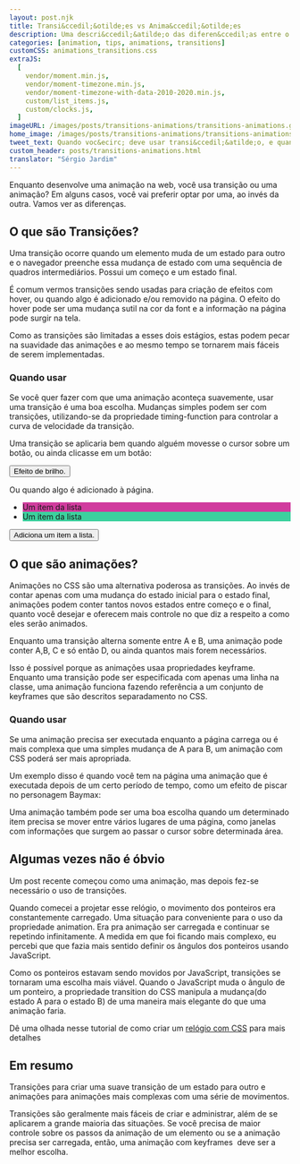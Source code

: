 ```yaml
---
layout: post.njk
title: Transi&ccedil;&otilde;es vs Anima&ccedil;&otilde;es
description: Uma descri&ccedil;&atilde;o das diferen&ccedil;as entre o uso de transi&ccedil;&otilde;es e&nbsp;anima&ccedil;&otilde;es na hora de criar suas anima&ccedil;&otilde;es.
categories: [animation, tips, animations, transitions]
customCSS: animations_transitions.css
extraJS:
  [
    vendor/moment.min.js,
    vendor/moment-timezone.min.js,
    vendor/moment-timezone-with-data-2010-2020.min.js,
    custom/list_items.js,
    custom/clocks.js,
  ]
imageURL: /images/posts/transitions-animations/transitions-animations.gif
home_image: /images/posts/transitions-animations/transitions-animations.png
tweet_text: Quando voc&ecirc; deve usar transi&ccedil;&atilde;o, e quando usar anima&ccedil;&atilde;o?
custom_header: posts/transitions-animations.html
translator: "Sérgio Jardim"
---
```


Enquanto desenvolve uma anima&ccedil;&atilde;o na web, voc&ecirc; usa transi&ccedil;&atilde;o ou uma anima&ccedil;&atilde;o? Em alguns casos, voc&ecirc; vai preferir optar por uma, ao inv&eacute;s da outra. Vamos ver as diferen&ccedil;as.

## O que s&atilde;o Transi&ccedil;&otilde;es?

Uma transi&ccedil;&atilde;o ocorre quando um elemento muda de um estado para outro e o navegador preenche essa mudan&ccedil;a de estado com uma sequ&ecirc;ncia de quadros intermedi&aacute;rios. Possui um come&ccedil;o e um estado final.

&Eacute; comum vermos transi&ccedil;&otilde;es sendo usadas para cria&ccedil;&atilde;o de efeitos com hover, ou quando algo &eacute; adicionado e/ou removido na p&aacute;gina. O efeito do hover pode ser uma mudan&ccedil;a sutil na cor da font e a informa&ccedil;&atilde;o na p&aacute;gina pode surgir na tela.

Como as transi&ccedil;&otilde;es s&atilde;o limitadas a esses dois est&aacute;gios, estas podem pecar na suavidade das anima&ccedil;&otilde;es e ao mesmo tempo se tornarem mais f&aacute;ceis de serem implementadas.

### Quando usar

Se voc&ecirc; quer fazer com que uma anima&ccedil;&atilde;o aconte&ccedil;a suavemente, usar uma transi&ccedil;&atilde;o &eacute; uma boa escolha. Mudan&ccedil;as simples podem ser com transi&ccedil;&otilde;es, utilizando-se da propriedade timing-function para controlar a curva de velocidade da transi&ccedil;&atilde;o.

Uma transi&ccedil;&atilde;o se aplicaria bem quando algu&eacute;m movesse o cursor sobre um bot&atilde;o, ou ainda clicasse em um bot&atilde;o:

<section class="shiny demo-container tap-to-activate"><button>Efeito de brilho.</button></section>

Ou quando algo &eacute; adicionado &agrave; p&aacute;gina.

<section class="add-to-list swing demo-container">
<ul><li class="show" style="background-color: #d13c9e;">Um item da lista</li><li class="show" style="background-color: #3cd19e;">Um item da lista</li>
</ul>
<button>Adiciona um item a lista.</button></section>

## O que s&atilde;o anima&ccedil;&otilde;es?

Anima&ccedil;&otilde;es no CSS s&atilde;o uma alternativa poderosa as transi&ccedil;&otilde;es. Ao inv&eacute;s de contar apenas com uma mudan&ccedil;a do estado inicial para o estado final, anima&ccedil;&otilde;es podem conter tantos novos estados entre come&ccedil;o e o final, quanto voc&ecirc; desejar e oferecem mais controle no que diz a respeito a como eles ser&atilde;o animados.

Enquanto uma transi&ccedil;&atilde;o alterna somente entre A e B, uma anima&ccedil;&atilde;o pode conter A,B, C e s&oacute; ent&atilde;o D, ou ainda quantos mais forem necess&aacute;rios.

Isso &eacute; poss&iacute;vel porque as anima&ccedil;&otilde;es usaa propriedades keyframe. Enquanto uma transi&ccedil;&atilde;o pode ser especificada com apenas uma linha na classe, uma anima&ccedil;&atilde;o funciona fazendo refer&ecirc;ncia a um conjunto de keyframes que s&atilde;o descritos separadamento no CSS.

### Quando usar

Se uma anima&ccedil;&atilde;o precisa ser executada enquanto a p&aacute;gina carrega ou &eacute; mais complexa que uma simples mudan&ccedil;a de A para B, um anima&ccedil;&atilde;o com CSS poder&aacute; ser mais apropriada.

Um exemplo disso &eacute; quando voc&ecirc; tem na p&aacute;gina uma anima&ccedil;&atilde;o que &eacute; executada depois de um certo per&iacute;odo de tempo, como um efeito de piscar no personagem Baymax:

<section class="demo-container baymax-container"><a href="http://codepen.io/donovanh/full/ZYaMjw/" class="baymax"></a></section>

Uma anima&ccedil;&atilde;o tamb&eacute;m pode ser uma boa escolha quando um determinado item precisa se mover entre v&aacute;rios lugares de uma p&aacute;gina, como janelas com informa&ccedil;&otilde;es que surgem ao passar o cursor sobre determinada &aacute;rea.

## Algumas vezes n&atilde;o &eacute; &oacute;bvio

Um post recente come&ccedil;ou como uma anima&ccedil;&atilde;o, mas depois fez-se necess&aacute;rio o uso de transi&ccedil;&otilde;es.

<div class="demo-container clocks single local bounce"> <article class="clock station"><div class="hours-container"> <div class="hours angled"></div> </div> <div class="minutes-container"> <div class="minutes angled"></div> </div> <div class="seconds-container"> <div class="seconds"></div> </div> </article></div>

Quando comecei a projetar esse rel&oacute;gio, o movimento dos ponteiros era constantemente carregado. Uma situa&ccedil;&atilde;o para conveniente para o uso da propriedade animation. Era pra anima&ccedil;&atilde;o ser carregada e continuar se repetindo infinitamente. A medida em que foi ficando mais complexo, eu percebi que que fazia mais sentido definir os &acirc;ngulos dos ponteiros usando JavaScript.

Como os ponteiros estavam sendo movidos por JavaScript, transi&ccedil;&otilde;es se tornaram uma escolha mais vi&aacute;vel. Quando o JavaScript muda o &acirc;ngulo de um ponteiro, a propriedade transition do CSS manipula a mudan&ccedil;a(do estado A para o estado B) de uma maneira mais elegante do que uma anima&ccedil;&atilde;o faria.

D&ecirc; uma olhada nesse tutorial de como criar um [rel&oacute;gio com CSS](/clocks/) para mais detalhes

## Em resumo

Transi&ccedil;&otilde;es para criar uma suave transi&ccedil;&atilde;o de um estado para outro e anima&ccedil;&otilde;es para anima&ccedil;&otilde;es mais complexas com uma s&eacute;rie de movimentos.

Transi&ccedil;&otilde;es s&atilde;o geralmente mais f&aacute;ceis de criar e administrar, al&eacute;m de se aplicarem a grande maioria das situa&ccedil;&otilde;es. Se voc&ecirc; precisa de maior controle sobre os passos da anima&ccedil;&atilde;o de um elemento ou se a anima&ccedil;&atilde;o precisa ser carregada, ent&atilde;o, uma anima&ccedil;&atilde;o com keyframes &nbsp;deve ser a melhor escolha.
